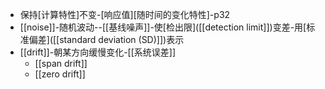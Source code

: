 - 保持[计算特性]不变-[响应值][随时间的变化特性]-p32
- [[noise]]-随机波动--[[基线噪声]]-使[检出限]([[detection limit]])变差-用[标准偏差]([[standard deviation (SD)]])表示
- [[drift]]-朝某方向缓慢变化-[[系统误差]]
    - [[span drift]]
    - [[zero drift]]
